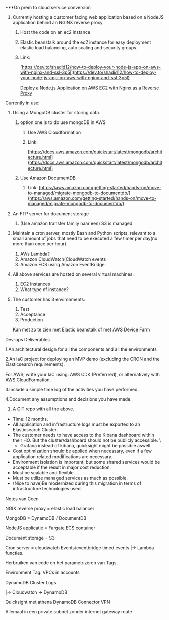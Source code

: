 ***On prem to cloud service conversion

1. Currently hosting a customer facing web application based on a NodeJS application behind an NGINX reverse proxy
    1. Host the code on an ec2 instance
    2. Elastic beanstalk  around the ec2 instance for easy deployment elastic load balancing, auto scaling and security groups.
    3. Link: 

        [https://dev.to/shadid12/how-to-deploy-your-node-js-app-on-aws-with-nginx-and-ssl-3p5l](https://dev.to/shadid12/how-to-deploy-your-node-js-app-on-aws-with-nginx-and-ssl-3p5l)

        [Deploy a Node.js Application on AWS EC2 with Nginx as a Reverse Proxy](https://medium.com/@ramavathvinayak/deploy-a-node-js-application-on-aws-ec2-with-nginx-as-a-reverse-proxy-e8f41f1edaef)

Currently in use:

1. Using a MongoDB cluster for storing data. 
    1. option one is to do use mongoDB in AWS
        1. Use AWS Cloudformation
        2. Link:

            [https://docs.aws.amazon.com/quickstart/latest/mongodb/architecture.html](https://docs.aws.amazon.com/quickstart/latest/mongodb/architecture.html)

    2. Use Amazon DocumentDB
        1. Link: [https://aws.amazon.com/getting-started/hands-on/move-to-managed/migrate-mongodb-to-documentdb/](https://aws.amazon.com/getting-started/hands-on/move-to-managed/migrate-mongodb-to-documentdb/)

2. An FTP server for document storage
    1. (Use amazon transfer family naar een) S3 is managed
3. Maintain a cron server, mostly Bash and Python scripts, relevant to a small amount of jobs that need to be executed a few timer per day(no more than once per hour).
    1. AWs Lambda?
    2. Amazon CloudWatch(CloudWatch events
    3. Amazon ECS using Amazon EventBridge
4. All above services are hosted on several virtual machines.
    1. EC2 Instances
    2. What type of instance?
5. The customer has 3 environments:
    1. Test
    2. Acceptance 
    3. Production

    Kan met zo te zien met Elastic beanstalk of met AWS Device Farm

Dev-ops Deliverables

1.An architectural design for all the components and all the environments

2.An IaC project for deploying an MVP demo (excluding the CRON and the Elasticsearch requirements).

For AWS, write your IaC using: AWS CDK (Preferrred), or alternatively with AWS CloudFormation.

3.Include a simple time log of the activities you have performed.

4.Document any assumptions and decisions you have made.

1. A GIT repo with all the above.

- Time: 12 months.
- All application and infrastructure logs must be exported to an Elasticsearch Cluster.
- The customer needs to have access to the Kibana dashboard within their HQ. But the cluster/dashboard should not be publicly accessible. \
    - Grafana instead of kibana, quicksight might be possible aswell
- Cost optimization should be applied when necessary, even if a few application related modifications are necessary.
- Environment isolation is important, but some shared services would be acceptable if the result in major cost reduction.
- Must be scalable and flexible.
- Must be utilize managed services as much as possible.
- (Nice to have)Be modernized during this migration in terms of infrastructure technologies used.

Notes van Coen

NGIX reverse proxy = elastic load balancer

MongoDB = DynamoDB / DocumentDB

NodeJS applicatie = Fargate ECS container

Document storage = S3

Cron server = cloudwatch Events/eventbridge timed events |→ Lambda functies.

Herbruiken van code en het parametrizeren van Tags.

Environment Tag. VPCs in accounts

DynamoDB Cluster Logs

|→ Cloudwatch → DynamoDB

Quicksight met athena DynamoDB Connector 
VPN

Allemaal in een private subnet zonder internet gateway route
